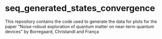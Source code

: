 # seq_generated_states_convergence
This repository contains the code used to generate the data for plots for the paper "Noise-robust exploration of quantum matter on near-term quantum devices" by Borregaard, Christandl and França
